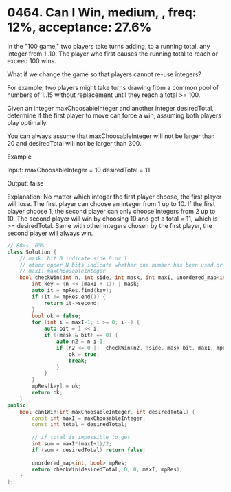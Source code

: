 # 0464. Can I Win, medium, , freq: 12%, acceptance: 27.6%

In the "100 game," two players take turns adding, to a running total, any integer from 1..10. The player who first causes the running total to reach or exceed 100 wins.

What if we change the game so that players cannot re-use integers?

For example, two players might take turns drawing from a common pool of numbers of 1..15 without replacement until they reach a total >= 100.

Given an integer maxChoosableInteger and another integer desiredTotal, determine if the first player to move can force a win, assuming both players play optimally.

You can always assume that maxChoosableInteger will not be larger than 20 and desiredTotal will not be larger than 300.

Example

Input:
maxChoosableInteger = 10
desiredTotal = 11

Output:
false

Explanation:
No matter which integer the first player choose, the first player will lose.
The first player can choose an integer from 1 up to 10.
If the first player choose 1, the second player can only choose integers from 2 up to 10.
The second player will win by choosing 10 and get a total = 11, which is >= desiredTotal.
Same with other integers chosen by the first player, the second player will always win.

```c++
// 88ms, 65%
class Solution {
    // mask: bit 0 indicate side 0 or 1
    // other upper N bits indicate whether one number has been used or not
    // maxI: maxChoosableInteger
    bool checkWin(int n, int side, int mask, int maxI, unordered_map<int, bool>& mpRes) {
        int key = (n << (maxI + 1)) | mask;
        auto it = mpRes.find(key);
        if (it != mpRes.end()) {
            return it->second;
        }
        bool ok = false;
        for (int i = maxI-1; i >= 0; i--) {
            auto bit = 1 << i;
            if ((mask & bit) == 0) {
                auto n2 = n-i-1;
                if (n2 <= 0 || !checkWin(n2, !side, mask|bit, maxI, mpRes)) {
                    ok = true;
                    break;
                }
            }
        }
        mpRes[key] = ok;
        return ok;
    }
public:
    bool canIWin(int maxChoosableInteger, int desiredTotal) {
        const int maxI = maxChoosableInteger;
        const int total = desiredTotal;
        
        // if total is impossible to get
        int sum = maxI*(maxI+1)/2;
        if (sum < desiredTotal) return false;
        
        unordered_map<int, bool> mpRes;
        return checkWin(desiredTotal, 0, 0, maxI, mpRes);
    }
};
```
